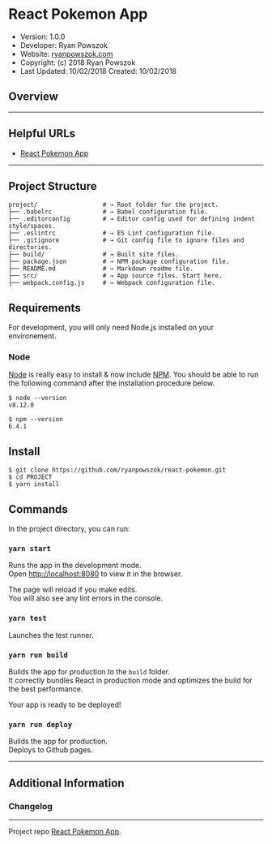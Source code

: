 React Pokemon App
============================

* Version: 1.0.0
* Developer: Ryan Powszok
* Website: [ryanpowszok.com](https://ryanpowszok.com)
* Copyright: (c) 2018 Ryan Powszok
* Last Updated: 10/02/2018 Created: 10/02/2018

## Overview

---
## Helpful URLs
- [React Pokemon App](https://ryanpowszok.github.io/react-pokemon)

---
## Project Structure

```
project/                  # → Root folder for the project.
├── .babelrc              # → Babel configuration file.
├── .editorconfig         # → Editor config used for defining indent style/spaces.
├── .eslintrc             # → ES Lint configuration file.
├── .gitignore            # → Git config file to ignore files and directories.
├── build/                # → Built site files.
├── package.json          # → NPM package configuration file.
├── README.md             # → Markdown readme file.
├── src/                  # → App source files. Start here.
├── webpack.config.js     # → Webpack configuration file.
```

## Requirements

For development, you will only need Node.js installed on your environement.

### Node

[Node](http://nodejs.org/) is really easy to install & now include [NPM](https://npmjs.org/).
You should be able to run the following command after the installation procedure
below.

```
$ node --version
v8.12.0
```

```
$ npm --version
6.4.1
```

## Install

```
$ git clone https://github.com/ryanpowszok/react-pokemon.git
$ cd PROJECT
$ yarn install
```

## Commands

In the project directory, you can run:

### `yarn start`

Runs the app in the development mode.<br>
Open [http://localhost:8080](http://localhost:8080) to view it in the browser.

The page will reload if you make edits.<br>
You will also see any lint errors in the console.

### `yarn test`

Launches the test runner.

### `yarn run build`

Builds the app for production to the `build` folder.<br>
It correctly bundles React in production mode and optimizes the build for the best performance.

Your app is ready to be deployed!

### `yarn run deploy`

Builds the app for production.<br>
Deploys to Github pages.

---
## Additional Information

### Changelog

---

Project repo [React Pokemon App](https://github.com/ryanpowszok/react-pokemon).
